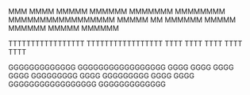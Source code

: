 MMM          MMMM
MMMMM      MMMMMM
MMMMMMM  MMMMMMMM
MMMMMMMMMMMMMMMMM
MMMMM  MM  MMMMMM
MMMMM      MMMMMM 
MMMMM      MMMMMM

TTTTTTTTTTTTTTTTT
TTTTTTTTTTTTTTTTT
      TTTT
      TTTT
      TTTT
      TTTT
      TTTT

  GGGGGGGGGGGGG
GGGGGGGGGGGGGGGGG
GGGG         GGGG
GGGG         
GGGG    GGGGGGGGG
GGGG    GGGGGGGGG
GGGG         GGGG
GGGGGGGGGGGGGGGGG
  GGGGGGGGGGGGG  

